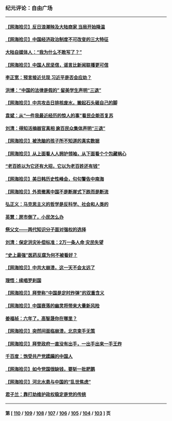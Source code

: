 ### 纪元评论：自由广场
---
#### [【网海拾贝】反日浪潮殃及大陆商家 当局开始降温](../../pages/nsc993/n14063798.md) 
#### [【网海拾贝】中国经济政治制度不可改变的三大特征](../../pages/nsc993/n14063134.md) 
#### [大陆自媒体人：“我为什么不敢写了？”](../../pages/nsc993/n14063157.md) 
#### [【网海拾贝】中国人民坚信，谣言比新闻联播更可信](../../pages/nsc993/n14062543.md) 
#### [李正宽：预言接近兑现 习近平是否会应劫？](../../pages/nsc993/n14061898.md) 
#### [洪博：“中国的法律是假的” 留美学生声明“三退”](../../pages/nsc993/n14062281.md) 
#### [【网海拾贝】中共攻击日排核废水，搬起石头砸自己的脚](../../pages/nsc993/n14061890.md) 
#### [袁斌：从“一件我最近经历的惊人的事”看民企能否复苏](../../pages/nsc993/n14061863.md) 
#### [刘清：得知活摘器官真相 逾百民众集体声明“三退”](../../pages/nsc993/n14061753.md) 
#### [【网海拾贝】被洗脑的孩子所不知道的真实数据](../../pages/nsc993/n14061579.md) 
#### [【网海拾贝】从上面看人人拥护领袖，从下面看个个包藏祸心](../../pages/nsc993/n14060605.md) 
#### [“老百姓以为它还有大招，它以为老百姓还有钱”](../../pages/nsc993/n14060041.md) 
#### [【网海拾贝】美日韩历史性峰会，句句警告中南海](../../pages/nsc993/n14058657.md) 
#### [【网海拾贝】外资撤离中国不是断崖式下跌而是断流](../../pages/nsc993/n14058075.md) 
#### [弘正义：马克思主义的哲学是反科学、社会和人类的](../../pages/nsc993/n14058048.md) 
#### [英慧：房市倒了，小民怎么办](../../pages/nsc993/n14058039.md) 
#### [祭父文——两代知识分子面对强权的选择](../../pages/nsc993/n14057522.md) 
#### [刘清：保定洪灾补偿标准：2万一条人命 灾民失望](../../pages/nsc993/n14057240.md) 
#### [“史上最强”医药反腐为何不被看好？](../../pages/nsc993/n14056994.md) 
#### [【网海拾贝】中共大崩溃，这一天不会太远了](../../pages/nsc993/n14056419.md) 
#### [理悟：续唱罗刹国](../../pages/nsc993/n14055936.md) 
#### [【网海拾贝】拜登称“中国是定时炸弹”的双重含义](../../pages/nsc993/n14055716.md) 
#### [【网海拾贝】中国衰落的幽灵将带来大量新风险](../../pages/nsc993/n14054870.md) 
#### [姜福祯：六年了，高智晟你在哪里？](../../pages/nsc993/n14054144.md) 
#### [【网海拾贝】突然间面临崩溃，北京束手无策](../../pages/nsc993/n14053961.md) 
#### [【网海拾贝】拜登政府一直没有出手，一出手出来一手王炸](../../pages/nsc993/n14053452.md) 
#### [千百度：饱受共产党蹂躏的中国人](../../pages/nsc993/n14053484.md) 
#### [【网海拾贝】如今党国很缺钱，要斩一批肥鹅](../../pages/nsc993/n14052186.md) 
#### [【网海拾贝】河北水患与中国的“乱世焦虑”](../../pages/nsc993/n14051431.md) 
#### [君子兰：靠打劫维护政权稳定是党的传统](../../pages/nsc993/n14050415.md) 

---
#### 第 [ [110](./110.md) / [109](./109.md) / [108](./108.md) / [107](./107.md) / [106](./106.md) / [105](./105.md) / [104](./104.md) / [103](./103.md) ] 页
